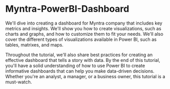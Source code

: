# Myntra-PowerBI-Dashboard
We'll dive into creating a dashboard for Myntra company that includes key metrics and insights. We'll show you how to create visualizations, such as charts and graphs, and how to customize them to fit your needs. We'll also cover the different types of visualizations available in Power BI, such as tables, matrixes, and maps.

Throughout the tutorial, we'll also share best practices for creating an effective dashboard that tells a story with data. By the end of this tutorial, you'll have a solid understanding of how to use Power BI to create informative dashboards that can help you make data-driven decisions. Whether you're an analyst, a manager, or a business owner, this tutorial is a must-watch.
